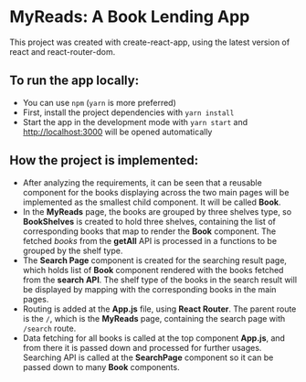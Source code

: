 # MyReads: A Book Lending App

This project was created with create-react-app, using the latest version of react and react-router-dom.

## To run the app locally:

- You can use `npm` (`yarn` is more preferred)
- First, install the project dependencies with `yarn install`
- Start the app in the development mode with `yarn start` and [http://localhost:3000](http://localhost:3000) will be
  opened automatically

## How the project is implemented:

- After analyzing the requirements, it can be seen that a reusable component for the books displaying across the two
  main pages will be implemented as the smallest child component. It will be called **Book**.
- In the **MyReads** page, the books are grouped by three shelves type, so **BookShelves** is created to hold three
  shelves, containing the list of corresponding books that map to render the **Book** component. The fetched _books_
  from the **getAll** API is processed in a functions to be grouped by the shelf type.
- The **Search Page** component is created for the searching result page, which holds list of **Book** component
  rendered with the books fetched from the **search API**. The shelf type of the books in the search result will be
  displayed by mapping with the corresponding books in the main pages.
- Routing is added at the **App.js** file, using **React Router**. The parent route is the `/`, which is the **MyReads**
  page, containing the search page with `/search` route.
- Data fetching for all books is called at the top component **App.js**, and from there it is passed down and processed
  for further usages. Searching API is called at the **SearchPage** component so it can be passed down to many **Book**
  components.
